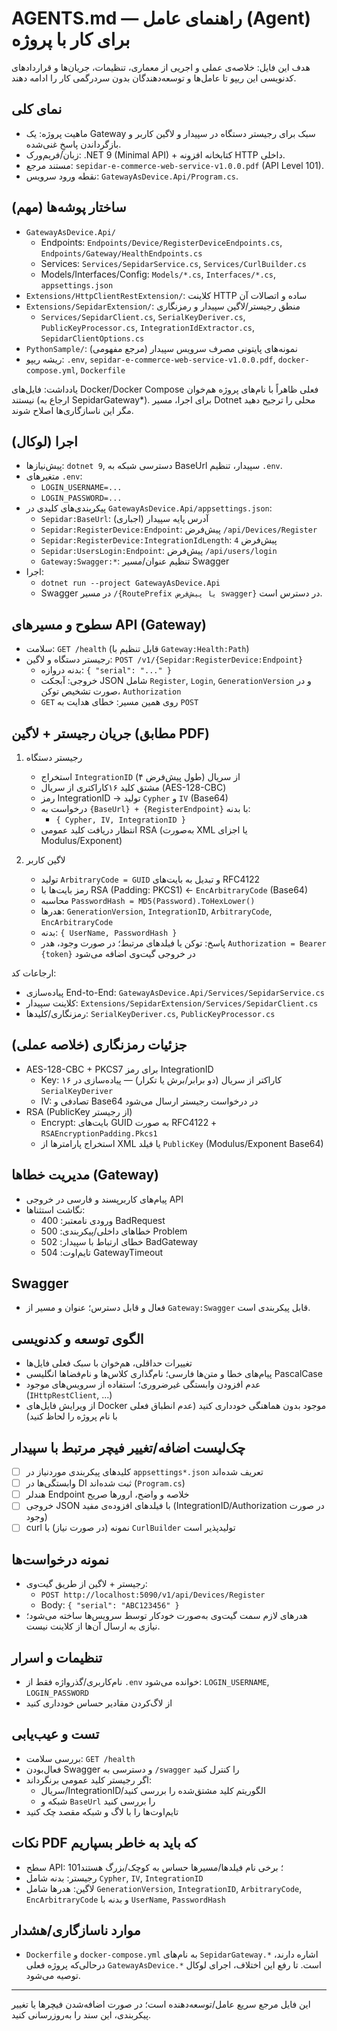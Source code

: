 # AGENTS.md — راهنمای عامل (Agent) برای کار با پروژه

هدف این فایل: خلاصه‌ی عملی و اجریی از معماری، تنظیمات، جریان‌ها و قراردادهای کدنویسی این ریپو تا عامل‌ها و توسعه‌دهندگان بدون سردرگمی کار را ادامه دهند.

## نمای کلی
- ماهیت پروژه: یک Gateway سبک برای رجیستر دستگاه در سپیدار و لاگین کاربر و بازگرداندن پاسخِ غنی‌شده.
- زبان/فریم‌ورک: .NET 9 (Minimal API) + کتابخانه افزونه HTTP داخلی.
- مستند مرجع: `sepidar-e-commerce-web-service-v1.0.0.pdf` (API Level 101).
- نقطه ورود سرویس: `GatewayAsDevice.Api/Program.cs`.

## ساختار پوشه‌ها (مهم)
- `GatewayAsDevice.Api/`
  - Endpoints: `Endpoints/Device/RegisterDeviceEndpoints.cs`, `Endpoints/Gateway/HealthEndpoints.cs`
  - Services: `Services/SepidarService.cs`, `Services/CurlBuilder.cs`
  - Models/Interfaces/Config: `Models/*.cs`, `Interfaces/*.cs`, `appsettings.json`
- `Extensions/HttpClientRestExtension/`: کلاینت HTTP ساده و اتصالات آن
- `Extensions/SepidarExtension/`: منطق رجیستر/لاگین سپیدار و رمزنگاری
  - `Services/SepidarClient.cs`, `SerialKeyDeriver.cs`, `PublicKeyProcessor.cs`, `IntegrationIdExtractor.cs`, `SepidarClientOptions.cs`
- `PythonSample/`: نمونه‌های پایتونی مصرف سرویس سپیدار (مرجع مفهومی)
- ریشه ریپو: `.env`, `sepidar-e-commerce-web-service-v1.0.0.pdf`, `docker-compose.yml`, `Dockerfile`

یادداشت: فایل‌های Docker/Docker Compose فعلی ظاهراً با نام‌های پروژه هم‌خوان نیستند (ارجاع به SepidarGateway*). برای اجرا، مسیر Dotnet محلی را ترجیح دهید مگر این ناسازگاری‌ها اصلاح شوند.

## اجرا (لوکال)
- پیش‌نیازها: `dotnet 9`, دسترسی شبکه به BaseUrl سپیدار، تنظیم `.env`.
- متغیرهای `.env`:
  - `LOGIN_USERNAME=...`
  - `LOGIN_PASSWORD=...`
- پیکربندی‌های کلیدی در `GatewayAsDevice.Api/appsettings.json`:
  - `Sepidar:BaseUrl`: آدرس پایه سپیدار (اجباری)
  - `Sepidar:RegisterDevice:Endpoint`: پیش‌فرض `/api/Devices/Register`
  - `Sepidar:RegisterDevice:IntegrationIdLength`: پیش‌فرض `4`
  - `Sepidar:UsersLogin:Endpoint`: پیش‌فرض `/api/users/login`
  - `Gateway:Swagger:*`: تنظیم عنوان/مسیر Swagger
- اجرا:
  - `dotnet run --project GatewayAsDevice.Api`
  - Swagger در مسیر `/{RoutePrefix یا پیش‌فرض swagger}` در دسترس است.

## سطوح و مسیرهای API (Gateway)
- سلامت: `GET /health` (قابل تنظیم با `Gateway:Health:Path`)
- رجیستر دستگاه و لاگین: `POST /v1/{Sepidar:RegisterDevice:Endpoint}`
  - بدنه دروازه: `{ "serial": "..." }`
  - خروجی: آبجکت JSON شامل `Register`, `Login`, `GenerationVersion` و در صورت تشخیص توکن، `Authorization`
  - `GET` روی همین مسیر: خطای هدایت به `POST`

## جریان رجیستر + لاگین (مطابق PDF)
1) رجیستر دستگاه
   - استخراج `IntegrationID` از سریال (طول پیش‌فرض ۴)
   - مشتق کلید ۱۶کاراکتری از سریال (AES-128-CBC)
   - رمز IntegrationID → تولید `Cypher` و `IV` (Base64)
   - درخواست به `{BaseUrl} + {RegisterEndpoint}` با بدنه:
     - `{ Cypher, IV, IntegrationID }`
   - انتظار دریافت کلید عمومی RSA (به‌صورت XML یا اجزای Modulus/Exponent)

2) لاگین کاربر
   - تولید `ArbitraryCode = GUID` و تبدیل به بایت‌های RFC4122
   - رمز بایت‌ها با RSA (Padding: PKCS1) ← `EncArbitraryCode` (Base64)
   - محاسبه `PasswordHash = MD5(Password).ToHexLower()`
   - هدرها: `GenerationVersion`, `IntegrationID`, `ArbitraryCode`, `EncArbitraryCode`
   - بدنه: `{ UserName, PasswordHash }`
   - پاسخ: توکن یا فیلدهای مرتبط؛ در صورت وجود، هدر `Authorization = Bearer {token}` در خروجی گیت‌وی اضافه می‌شود

ارجاعات کد:
- پیاده‌سازی End-to-End: `GatewayAsDevice.Api/Services/SepidarService.cs`
- کلاینت سپیدار: `Extensions/SepidarExtension/Services/SepidarClient.cs`
- رمزنگاری/کلیدها: `SerialKeyDeriver.cs`, `PublicKeyProcessor.cs`

## جزئیات رمزنگاری (خلاصه عملی)
- AES-128-CBC + PKCS7 برای رمز IntegrationID
  - Key: ۱۶ کاراکتر از سریال (دو برابر/برش یا تکرار) — پیاده‌سازی در `SerialKeyDeriver`
  - IV: تصادفی و Base64 در درخواست رجیستر ارسال می‌شود
- RSA (PublicKey از رجیستر)
  - Encrypt: بایت‌های GUID به صورت RFC4122 + `RSAEncryptionPadding.Pkcs1`
  - استخراج پارامترها از XML یا فیلد `PublicKey` (Modulus/Exponent Base64)

## مدیریت خطاها (Gateway)
- پیام‌های کاربرپسند و فارسی در خروجی API
- نگاشت استثناها:
  - ورودی نامعتبر: 400 BadRequest
  - خطاهای داخلی/پیکربندی: 500 Problem
  - خطای ارتباط با سپیدار: 502 BadGateway
  - تایم‌اوت: 504 GatewayTimeout

## Swagger
- فعال و قابل دسترس؛ عنوان و مسیر از `Gateway:Swagger` قابل پیکربندی است.

## الگوی توسعه و کدنویسی
- تغییرات حداقلی، هم‌خوان با سبک فعلی فایل‌ها
- پیام‌های خطا و متن‌ها فارسی؛ نام‌گذاری کلاس‌ها و نام‌فضاها انگلیسی PascalCase
- عدم افزودن وابستگی غیرضروری؛ استفاده از سرویس‌های موجود (`IHttpRestClient`, ...)
- از ویرایش فایل‌های Docker موجود بدون هماهنگی خودداری کنید (عدم انطباق فعلی با نام پروژه را لحاظ کنید)

## چک‌لیست اضافه‌/تغییر فیچر مرتبط با سپیدار
- [ ] کلیدهای پیکربندی موردنیاز در `appsettings*.json` تعریف شده‌اند
- [ ] وابستگی‌ها در DI ثبت شده‌اند (`Program.cs`)
- [ ] هندلر Endpoint خلاصه و واضح، ارورها صریح
- [ ] خروجی JSON با فیلدهای افزوده‌ی مفید (IntegrationID/Authorization در صورت وجود)
- [ ] curl نمونه (در صورت نیاز) با `CurlBuilder` تولیدپذیر است

## نمونه درخواست‌ها
- رجیستر + لاگین از طریق گیت‌وی:
  - `POST http://localhost:5090/v1/api/Devices/Register`
  - Body: `{ "serial": "ABC123456" }`
- هدرهای لازم سمت گیت‌وی به‌صورت خودکار توسط سرویس‌ها ساخته می‌شود؛ نیازی به ارسال آن‌ها از کلاینت نیست.

## تنظیمات و اسرار
- نام‌کاربری/گذرواژه فقط از `.env` خوانده می‌شود: `LOGIN_USERNAME`, `LOGIN_PASSWORD`
- از لاگ‌کردن مقادیر حساس خودداری کنید

## تست و عیب‌یابی
- بررسی سلامت: `GET /health`
- فعال‌بودن Swagger و دسترسی به `/swagger` را کنترل کنید
- اگر رجیستر کلید عمومی برنگرداند:
  - سریال/IntegrationID/الگوریتم کلید مشتق‌شده را بررسی کنید
  - شبکه و `BaseUrl` را بررسی کنید
- تایم‌اوت‌ها را با لاگ و شبکه مقصد چک کنید

## نکات PDF که باید به خاطر بسپاریم
- سطح API: 101؛ برخی نام فیلدها/مسیرها حساس به کوچک/بزرگ هستند
- رجیستر: بدنه شامل `Cypher`, `IV`, `IntegrationID`
- لاگین: هدرها شامل `GenerationVersion`, `IntegrationID`, `ArbitraryCode`, `EncArbitraryCode` و بدنه با `UserName`, `PasswordHash`

## موارد ناسازگاری/هشدار
- `Dockerfile` و `docker-compose.yml` به نام‌های `SepidarGateway.*` اشاره دارند، درحالی‌که پروژه فعلی `GatewayAsDevice.*` است. تا رفع این اختلاف، اجرای لوکال توصیه می‌شود.

---
این فایل مرجع سریع عامل/توسعه‌دهنده است؛ در صورت اضافه‌شدن فیچرها یا تغییر پیکربندی، این سند را به‌روزرسانی کنید.

